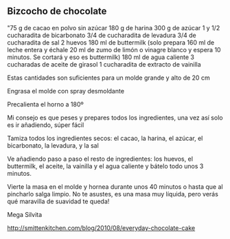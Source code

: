 ## Bizcocho de chocolate

"75 g de cacao en polvo sin azúcar
180 g de harina
300 g de azúcar
1 y 1/2 cucharadita de bicarbonato
3/4 de cucharadita de levadura
3/4 de cucharadita de sal
2 huevos
180 ml de buttermilk (solo prepara 160 ml de leche entera y échale 20 ml de zumo de limón o vinagre blanco y espera 10 minutos. Se cortará y eso es buttermilk)
180 ml de agua caliente
3 cucharadas de aceite de girasol
1 cucharadita de extracto de vainilla

Estas cantidades son suficientes para un molde grande y alto de 20 cm

Engrasa el molde con spray desmoldante

Precalienta el horno a 180º

Mi consejo es que peses y prepares todos los ingredientes, una vez así solo es ir añadiendo, súper fácil

Tamiza todos los ingredientes secos: el cacao, la harina, el azúcar, el bicarbonato, la levadura, y la sal

Ve añadiendo paso a paso el resto de ingredientes: los huevos, el buttermilk, el aceite, la vainilla y el agua caliente y bátelo todo unos 3 minutos.

Vierte la masa en el molde y hornea durante unos 40 minutos o hasta que al pincharlo salga limpio. No te asustes, es una masa muy líquida, pero verás qué maravilla de suavidad te queda!

Mega Silvita

http://smittenkitchen.com/blog/2010/08/everyday-chocolate-cake
